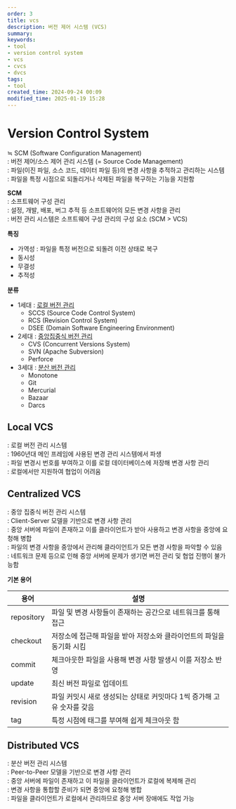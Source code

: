 ```yaml
---
order: 3
title: vcs
description: 버전 제어 시스템 (VCS)
summary:
keywords:
- tool
- version control system
- vcs
- cvcs
- dvcs
tags:
- tool
created_time: 2024-09-24 00:09
modified_time: 2025-01-19 15:28
---
```


# Version Control System
≒ SCM (Software Configuration Management)  
: 버전 제어/소스 제어 관리 시스템 (= Source Code Management)  
: 파일(이진 파일, 소스 코드, 데이터 파일 등)의 변경 사항을 추적하고 관리하는 시스템  
: 파일을 특정 시점으로 되돌리거나 삭제된 파일을 복구하는 기능을 지원함  

**SCM**  
: 소프트웨어 구성 관리  
: 설정, 개발, 배포, 버그 추적 등 소프트웨어의 모든 변경 사항을 관리  
: 버전 관리 시스템은 소프트웨어 구성 관리의 구성 요소 (SCM > VCS)


**특징**
- 가역성 : 파일을 특정 버전으로 되돌려 이전 상태로 복구
- 동시성
- 무결성
- 추적성


**분류**
- 1세대 : [로컬 버전 관리](#local-vcs)
  - SCCS (Source Code Control System)
  - RCS (Revision Control System)
  - DSEE (Domain Software Engineering Environment)
- 2세대 : [중앙집중식 버전 관리](#centralized-vcs)
  - CVS (Concurrent Versions System)
  - SVN (Apache Subversion)
  - Perforce
- 3세대 : [분산 버전 관리](#distributed-vcs)
  - Monotone  
  - Git
  - Mercurial
  - Bazaar
  - Darcs



## Local VCS 
: 로컬 버전 관리 시스템  
: 1960년대 메인 프레임에 사용된 변경 관리 시스템에서 파생  
: 파일 변경시 번호를 부여하고 이를 로컬 데이터베이스에 저장해 변경 사항 관리  
: 로컬에서만 지원하여 협업이 어려움  



## Centralized VCS
: 중앙 집중식 버전 관리 시스템  
: Client-Server 모델을 기반으로 변경 사항 관리  
: 중앙 서버에 파일이 존재하고 이를 클라이언트가 받아 사용하고 변경 사항을 중앙에 요청해 병합  
: 파일의 변경 사항을 중앙에서 관리해 클라이언트가 모든 변경 사항을 파악할 수 있음  
: 네트워크 문제 등으로 인해 중앙 서버에 문제가 생기면 버전 관리 및 협업 진행이 불가능함  

**기본 용어**

용어 | 설명
---|---
repository  | 파일 및 변경 사항들이 존재하는 공간으로 네트워크를 통해 접근  
checkout    | 저장소에 접근해 파일을 받아 저장소와 클라이언트의 파일을 동기화 시킴  
commit      | 체크아웃한 파일을 사용해 변경 사항 발생시 이를 저장소 반영  
update      | 최신 버전 파일로 업데이트
revision    | 파일 커밋시 새로 생성되는 상태로 커밋마다 1씩 증가해 고유 숫자를 갖음   
tag         | 특정 시점에 태그를 부여해 쉽게 체크아웃 함



## Distributed VCS
: 분산 버전 관리 시스템  
: Peer-to-Peer 모델을 기반으로 변경 사항 관리  
: 중앙 서버에 파일이 존재하고 이 파일을 클라이언트가 로컬에 복제해 관리  
: 변경 사항을 통합할 준비가 되면 중앙에 요청해 병합  
: 파일을 클라이언트가 로컬에서 관리하므로 중앙 서버 장애에도 작업 가능  